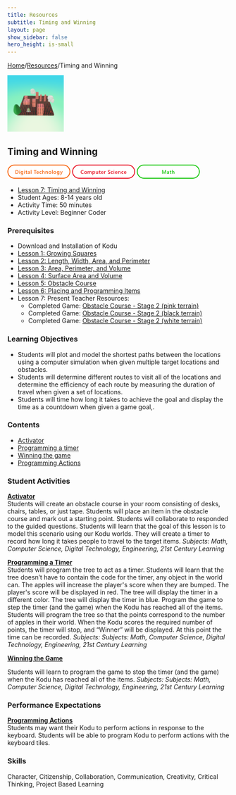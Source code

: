 ```yaml
---
title: Resources
subtitle: Timing and Winning
layout: page
show_sidebar: false
hero_height: is-small
---
```


[Home](..)/[Resources](.)/Timing and Winning

[![](timing_and_winning.png)](https://www.kodugamelab.com/worlds/#lCJFKwhSpkO5fCOv0_otIA==)

## Timing and Winning
![Digital Technology](dt.png) ![Computer Science](cs.png) ![Math](m.png)

* [Lesson 7: Timing and Winning](6_Kodu_Curriculum_Math_Module.pdf#page=48)
* Student Ages: 8-14 years old
* Activity Time: 50 minutes 
* Activity Level: Beginner Coder

### Prerequisites
* Download and Installation of Kodu
* [Lesson 1: Growing Squares](growing_squares)
* [Lesson 2: Length, Width, Area, and Perimeter](length_width_area_and_perimeter)
* [Lesson 3: Area, Perimeter, and Volume](area_perimeter_and_volume)
* [Lesson 4: Surface Area and Volume](surface_area_and_volume)  
* [Lesson 5: Obstacle Course](obstacle_course)
* [Lesson 6: Placing and Programming Items](placing_and_programming_items)
* Lesson 7: Present Teacher Resources:
  * Completed Game: [Obstacle Course - Stage 2 (pink terrain)](https://www.kodugamelab.com/worlds/#eOGXuSrYOkGm-TSLVEJ3Dg==)
  * Completed Game: [Obstacle Course - Stage 2 (black terrain)](https://www.kodugamelab.com/worlds/#lCJFKwhSpkO5fCOv0_otIA==)
  * Completed Game: [Obstacle Course - Stage 2 (white terrain)](https://www.kodugamelab.com/worlds/#fijyJwpOfU24ijooYta7yA==)

### Learning Objectives
* Students will plot and model the shortest paths between the locations using a computer simulation when given multiple target locations and obstacles.
* Students will determine different routes to visit all of the locations and determine the efficiency of each route by measuring the duration of travel when given a set of locations.
* Students will time how long it takes to achieve the goal and display the time as a countdown when given a game goal,.

### Contents
* [Activator](#activator)
* [Programming a timer](#timer)
* [Winning the game](#winning)
* [Programming Actions](actions)

### Student Activities
<a name="activator"></a>
[**Activator**](6_Kodu_Curriculum_Math_Module.pdf#page=48)<br>
Students will create an obstacle course in your room consisting of desks, chairs, tables, or just tape. Students will place an item in the obstacle course and mark out a starting point. Students will collaborate to responded to the guided questions. Students will learn that the goal of this lesson is to model this scenario using our Kodu worlds. They will create a timer to record how long it takes people to travel to the target items.
*Subjects: Math, Computer Science, Digital Technology, Engineering, 21st Century Learning*

<a name="timer"></a>
[**Programming a Timer**](6_Kodu_Curriculum_Math_Module.pdf#page=49)<br>
Students will program the tree to act as a timer. Students will learn that the tree doesn’t have to contain the code for the timer, any object in the world can. The apples will increase the player's score when they are bumped. The player's score will be displayed in red. The tree will display the timer in a different color. The tree will display the timer in blue. Program the game to step the timer (and the game) when the Kodu has reached all of the items. Students will program the tree so that the points correspond to the number of apples in their world. When the Kodu scores the required number of points, the timer will stop, and “Winner” will be displayed. At this point the time can be recorded.
*Subjects: Subjects: Math, Computer Science, Digital Technology, Engineering, 21st Century Learning*

<a name="winning"></a>
[**Winning the Game**](6_Kodu_Curriculum_Math_Module.pdf#page=49)<br>

Students will learn to program the game to stop the timer (and the game) when the Kodu has reached all of the items. 
*Subjects: Subjects: Math, Computer Science, Digital Technology, Engineering, 21st Century Learning*

### Performance Expectations
<a name="actions"></a>
[**Programming Actions**](6_Kodu_Curriculum_Math_Module.pdf#page=50)<br>
Students may want their Kodu to perform actions in response to the keyboard. Students will be able to program Kodu to perform actions with the keyboard tiles. 

### Skills
Character,
Citizenship,
Collaboration,
Communication,
Creativity,
Critical Thinking,
Project Based Learning
